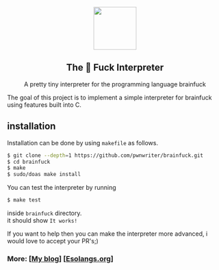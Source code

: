 <p align="center"><img src="https://raw.githubusercontent.com/pwnwriter/website/main/image/brainfck.png" height "100" width="100px"></p>
<h2 align="center">The 🧠 Fuck Interpreter</h2>


<p align="center">A pretty tiny interpreter for the programming language brainfuck</p>

The goal of this project is to implement a simple interpreter
for brainfuck using features built into C.
## installation
Installation can be done by using `makefile` as follows.
 
 ```sh
 $ git clone --depth=1 https://github.com/pwnwriter/brainfuck.git
 $ cd brainfuck
 $ make
 $ sudo/doas make install
 ```
You can test the interpreter by running
```sh
$ make test 
```
inside `brainfuck` directory.<br>
it should show `It works!`

If you want to help then you can make the interpreter more advanced, i would love to accept your PR's;)

### More: \[[My blog](https://pwnwriter.xyz/blog/brainfuck/)] \[[Esolangs.org](https://esolangs.org/wiki/Brainfuck)]
